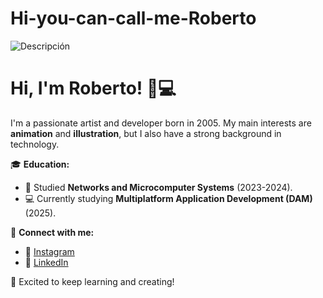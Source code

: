 # Hi-you-can-call-me-Roberto
![Descripción]([https://user-images.githubusercontent.com/74038190/235224431-e8c8c12e-6826-47f1-89fb-2ddad83b3abf.gif](https://user-images.githubusercontent.com/74038190/212741999-016fddbd-617a-4448-8042-0ecf907aea25.gif))

# Hi, I'm Roberto! 🎨💻

I'm a passionate artist and developer born in 2005. My main interests are **animation** and **illustration**, but I also have a strong background in technology.

🎓 **Education:**  
- 📡 Studied **Networks and Microcomputer Systems** (2023-2024).  
- 💻 Currently studying **Multiplatform Application Development (DAM)** (2025).  

🔗 **Connect with me:**  
- 📸 [Instagram](https://www.instagram.com/roberfdez_05/)  
- 💼 [LinkedIn](https://www.linkedin.com/in/roberto-fern%C3%A1ndez-del-barrio-889199304/?trk=opento_sprofile_topcard)  

🚀 Excited to keep learning and creating!  
